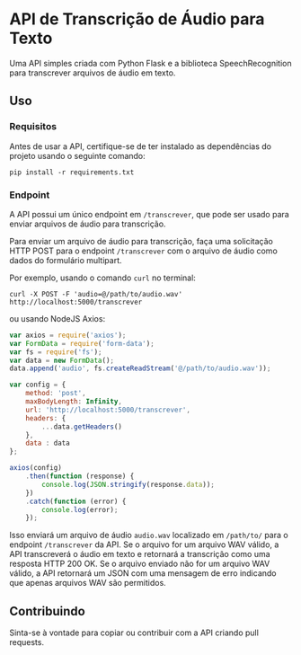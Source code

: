 # API de Transcrição de Áudio para Texto

Uma API simples criada com Python Flask e a biblioteca SpeechRecognition para transcrever arquivos de áudio em texto.

## Uso

### Requisitos

Antes de usar a API, certifique-se de ter instalado as dependências do projeto usando o seguinte comando:

```pip install -r requirements.txt```


### Endpoint

A API possui um único endpoint em `/transcrever`, que pode ser usado para enviar arquivos de áudio para transcrição.

Para enviar um arquivo de áudio para transcrição, faça uma solicitação HTTP POST para o endpoint `/transcrever` com o arquivo de áudio como dados do formulário multipart.

Por exemplo, usando o comando `curl` no terminal:

```
curl -X POST -F 'audio=@/path/to/audio.wav' http://localhost:5000/transcrever
```


ou usando NodeJS Axios:
```js
var axios = require('axios');
var FormData = require('form-data');
var fs = require('fs');
var data = new FormData();
data.append('audio', fs.createReadStream('@/path/to/audio.wav'));

var config = {
    method: 'post',
    maxBodyLength: Infinity,
    url: 'http://localhost:5000/transcrever',
    headers: { 
        ...data.getHeaders()
    },
    data : data
};

axios(config)
    .then(function (response) {
        console.log(JSON.stringify(response.data));
    })
    .catch(function (error) {
        console.log(error);
    });
```


Isso enviará um arquivo de áudio `audio.wav` localizado em `/path/to/` para o endpoint `/transcrever` da API. Se o arquivo for um arquivo WAV válido, a API transcreverá o áudio em texto e retornará a transcrição como uma resposta HTTP 200 OK. Se o arquivo enviado não for um arquivo WAV válido, a API retornará um JSON com uma mensagem de erro indicando que apenas arquivos WAV são permitidos.

## Contribuindo

Sinta-se à vontade para copiar ou contribuir com a API criando pull requests.
